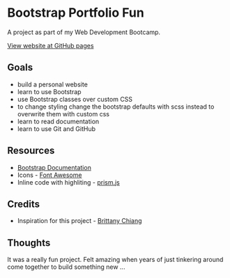 # Bootstrap Portfolio Fun
A project as part of my Web Development Bootcamp.

[View website at GitHub pages](https://mhstrkmp.github.io/bootstrap-portfolio-fun/)

## Goals
- build a personal website
- learn to use Bootstrap
- use Bootstrap classes over custom CSS
- to change styling change the bootstrap defaults with scss instead to overwrite them with custom css
- learn to read documentation
- learn to use Git and GitHub

## Resources
- [Bootstrap Documentation](https://getbootstrap.com/docs/4.5/getting-started/introduction/)
- Icons - [Font Awesome](https://fontawesome.com/)
- Inline code with highliting - [prism.js](https://prismjs.com/index.html)

## Credits
- Inspiration for this project - [Brittany Chiang](https://brittanychiang.com/)

## Thoughts
It was a really fun project. Felt amazing when years of just tinkering around come together to build something new ...

